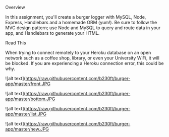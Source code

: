 Overview

In this assignment, you'll create a burger logger with MySQL, Node, Express, Handlebars and a homemade ORM (yum!). Be sure to follow the MVC design pattern; use Node and MySQL to query and route data in your app, and Handlebars to generate your HTML.


Read This

When trying to connect remotely to your Heroku database on an open network such as a coffee shop, library, or even your University WiFi, it will be blocked. If you are experiencing a Heroku connection error, this could be why.


![alt text](https://raw.githubusercontent.com/b230ft/burger-app/master/front.JPG


![alt text](https://raw.githubusercontent.com/b230ft/burger-app/master/bottom.JPG


![alt text](https://raw.githubusercontent.com/b230ft/burger-app/master/list.JPG



![alt text](https://raw.githubusercontent.com/b230ft/burger-app/master/new.JPG
